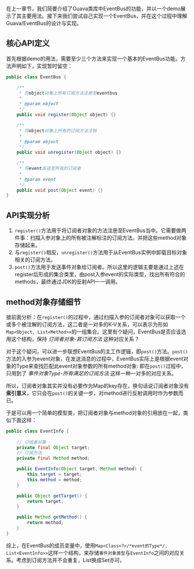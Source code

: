 在上一章节，我们简要介绍了Guava类库中EventBus的功能，并以一个demo展示了其主要用法。接下来我们尝试自己实现一个EventBus，并在这个过程中理解Guava/EventBus的设计与实现。

## 核心API定义

首先根据demo的用法，需要至少三个方法来实现一个基本的EventBus功能。方法声明如下，实现暂时留空：
```java
public class EventBus {

    /**
     * 将object对象上所有订阅方法注册至eventbus
     * 
     * @param object
     */
    public void register(Object object) {}

    /**
     * 将object对象上所有的订阅方法注销
     *
     * @param object
     */
    public void unregister(Object object) {}

    /**
     * 将event发送至所有的订阅者
     *
     * @param event
     */
    public void post(Object event) {}
}
```

## API实现分析

1. `register()`方法用于将订阅者对象的方法注册至EventBus当中。它需要做两件事：扫描入参对象上的所有被注解标注的订阅方法。并把这些method对象存储起来。
2. 与`register()`相反，`unregister()`方法用于从EventBus实例中卸载目标对象相关的订阅方法。
3. `post()`方法用于发送事件对象给订阅者。所以这里的逻辑主要是通过上述在register后形成的集合类里，由post入参event的实际类型，找出所有符合的methods，最终通过JDK的反射API一一调用。

## method对象存储细节

接前面分析：在`register()`的过程中，通过扫描入参的订阅者对象可以获取一个或多个被注解的订阅方法，这二者是一对多的K-V关系，可以表示为形如`Map<Object, List<Method>>`的一组集合。这里有个疑问，EventBus是否应该选用这个结构，保持 *订阅者对象*-*其订阅方法* 这种对应关系？

对于这个疑问，可以进一步联想EventBus的主工作逻辑，即`post()`方法。`post()`方法的入参为event对象，在发送消息的过程中，EventBus实际上是根据event对象的Type来查找匹配此event对象参数的所有method对象: 即在`post()`过程中，只用到了 *事件对象Type*-*所有满足的订阅方法* 这样一种一对多的对应关系。

所以，订阅者对象其实并没有必要作为Map的key存在，换句话说订阅者对象没有**索引意义**，它只会在`post()`的关键一步，对method进行反射调用时作为参数而已。

于是可以用一个简单的模型类，把订阅者对象与method对象的引用放在一起，类似下面这样：
```java
public class EventInfo {
    
    // 订阅者对象
    private final Object target;
    // 订阅方法
    private final Method method;

    public EventInfo(Object target, Method method) {
        this.target = target;
        this.method = method;
    }

    public Object getTarget() {
        return target;
    }

    public Method getMethod() {
        return method;
    }
}
```

综上，在EventBus的成员变量中，使用`Map<Class<?>/*event的Type*/, List<EventInfo>>`这样一个结构，来存储`事件对象类型`与`EventInfo`之间的对应关系。考虑到订阅方法并不会重复，List换成Set亦可。

